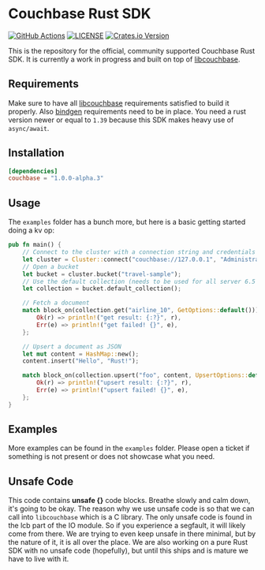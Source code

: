 # Couchbase Rust SDK

[![GitHub Actions](https://github.com/couchbaselabs/couchbase-rs/workflows/CI/badge.svg)](https://github.com/couchbaselabs/couchbase-rs/actions?query=workflow%3ACI)
[![LICENSE](https://img.shields.io/badge/license-Apache%202.0-blue.svg)](LICENSE)
[![Crates.io Version](https://img.shields.io/crates/v/couchbase.svg)](https://crates.io/crates/couchbase)

This is the repository for the official, community supported Couchbase Rust SDK. It is currently a work in progress and built on top of [libcouchbase](https://github.com/couchbase/libcouchbase/).

## Requirements

Make sure to have all [libcouchbase](https://docs.couchbase.com/c-sdk/current/start-using-sdk.html) requirements satisfied to build it properly. Also [bindgen](https://rust-lang.github.io/rust-bindgen/requirements.html) requirements need to be in place. You need a rust version newer or equal to `1.39` because this SDK makes heavy use of `async/await`.

## Installation

```toml
[dependencies]
couchbase = "1.0.0-alpha.3"
```

## Usage

The `examples` folder has a bunch more, but here is a basic getting started doing a kv op:

```rust
pub fn main() {
    // Connect to the cluster with a connection string and credentials
    let cluster = Cluster::connect("couchbase://127.0.0.1", "Administrator", "password");
    // Open a bucket
    let bucket = cluster.bucket("travel-sample");
    // Use the default collection (needs to be used for all server 6.5 and earlier)
    let collection = bucket.default_collection();

    // Fetch a document
    match block_on(collection.get("airline_10", GetOptions::default())) {
        Ok(r) => println!("get result: {:?}", r),
        Err(e) => println!("get failed! {}", e),
    };

    // Upsert a document as JSON
    let mut content = HashMap::new();
    content.insert("Hello", "Rust!");

    match block_on(collection.upsert("foo", content, UpsertOptions::default())) {
        Ok(r) => println!("upsert result: {:?}", r),
        Err(e) => println!("upsert failed! {}", e),
    };
}
```

## Examples
More examples can be found in the `examples` folder. Please open a ticket if something is not present or does not showcase what you need.

## Unsafe Code
This code contains **unsafe {}** code blocks. Breathe slowly and calm down, it's going to be okay. The reason why we use unsafe code is so that we can call into `libcouchbase` which is a C library. The only unsafe code is found in the lcb part of the IO module. So if you experience a segfault, it will likely come from there. We are trying to even keep unsafe in there minimal, but by the nature of it, it is all over the place. We are also working on a pure Rust SDK with no unsafe code (hopefully), but until this ships and is mature we have to live with it.
